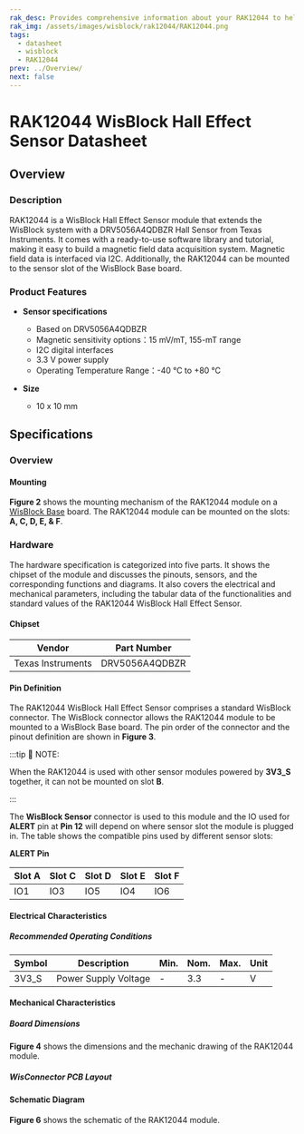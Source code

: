 ```yaml
---
rak_desc: Provides comprehensive information about your RAK12044 to help you use it. This information includes technical specifications, characteristics, and requirements, and it also discusses the device components.
rak_img: /assets/images/wisblock/rak12044/RAK12044.png
tags:
  - datasheet
  - wisblock
  - RAK12044
prev: ../Overview/
next: false
---
```


# RAK12044 WisBlock Hall Effect Sensor Datasheet

## Overview

<rk-img
  src="/assets/images/wisblock/rak12044/datasheet/RAK12044_front_back.png"
  width="60%"
  caption="RAK12044 WisBlock Hall Effect Sensor"
/>

### Description

RAK12044 is a WisBlock Hall Effect Sensor module that extends the WisBlock system with a DRV5056A4QDBZR Hall Sensor from Texas Instruments. It comes with a ready-to-use software library and tutorial, making it easy to build a magnetic field data acquisition system. Magnetic field data is interfaced via I2C. Additionally, the RAK12044 can be mounted to the sensor slot of the WisBlock Base board.


### Product Features

* **Sensor specifications**
    *  Based on DRV5056A4QDBZR
    *  Magnetic sensitivity options：15 mV/mT, 155-mT range
    *  I2C digital interfaces
    *  3.3&nbsp;V power supply
    *  Operating Temperature Range：-40&nbsp;°C to +80&nbsp;°C

* **Size**
    * 10 x 10&nbsp;mm

## Specifications

### Overview

#### Mounting

**Figure 2** shows the mounting mechanism of the RAK12044 module on a [WisBlock Base](https://docs.rakwireless.com/Product-Categories/WisBlock/#wisblock-base) board. The RAK12044 module can be mounted on the slots: **A, C, D, E, & F**.

<rk-img
  src="/assets/images/wisblock/rak12044/datasheet/RAK19xx_mounting.png"
  width="50%"
  caption="RAK12044 WisBlock Hall Effect Sensor Mounting"
/>

### Hardware

The hardware specification is categorized into five parts. It shows the chipset of the module and discusses the pinouts, sensors, and the corresponding functions and diagrams. It also covers the electrical and mechanical parameters, including the tabular data of the functionalities and standard values of the RAK12044 WisBlock Hall Effect Sensor.

#### Chipset
| Vendor            | Part Number    |
| ----------------- | -------------- |
| Texas Instruments | DRV5056A4QDBZR |

#### Pin Definition

The RAK12044 WisBlock Hall Effect Sensor comprises a standard WisBlock connector. The WisBlock connector allows the RAK12044 module to be mounted to a WisBlock Base board. The pin order of the connector and the pinout definition are shown in **Figure 3**.

<rk-img
  src="/assets/images/wisblock/rak12044/datasheet/RAK12044_pinout.png"
  width="40%"
  caption="RAK12044 WisBlock Hall Effect Sensor Pinout Diagram"
/>

:::tip 📝 NOTE:

When the RAK12044 is used with other sensor modules powered by **3V3_S** together, it can not be mounted on slot **B**.

:::

The **WisBlock Sensor** connector is used to this module and the IO used for **ALERT** pin at **Pin 12** will depend on where sensor slot the module is plugged in. The table shows the compatible pins used by different sensor slots:

**ALERT Pin**

| Slot A | Slot C | Slot D | Slot E | Slot F | 
| ------ | ------ | ------ | ------ | ------ | 
| IO1    | IO3    | IO5    | IO4    | IO6    | 

#### Electrical Characteristics

##### Recommended Operating Conditions

| Symbol | Description                | Min. | Nom.   | Max. | Unit |
| ------ | -------------------------- | ---- | ------ | ---- | ---- |
| 3V3_S  | Power Supply Voltage       | -    | 3.3    | -    | V    |

#### Mechanical Characteristics

##### Board Dimensions

**Figure 4** shows the dimensions and the mechanic drawing of the RAK12044 module.

<rk-img
  src="/assets/images/wisblock/rak12044/datasheet/RAK19xx_mechanic_drawing.png"
  width="60%"
  caption="RAK12044 WisBlock Hall Effect Sensor Mechanic Drawing"
/>

##### WisConnector PCB Layout

<rk-img
  src="/assets/images/wisblock/rak12044/datasheet/MxxS1003K6M.png"
  width="100%"
  caption="WisConnector PCB footprint and recommendations"
/>

#### Schematic Diagram

**Figure 6** shows the schematic of the RAK12044 module.

<rk-img
  src="/assets/images/wisblock/rak12044/datasheet/rak12044-schematic.png"
  width="100%"
  caption="RAK12044 WisBlock Hall Effect Sensor schematics"
/>




